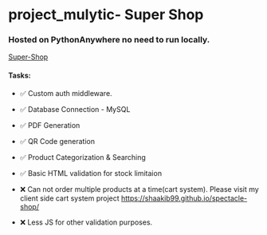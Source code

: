 # project_mulytic- Super Shop
### Hosted on PythonAnywhere no need to run locally.
[Super-Shop](http://shaakib99.pythonanywhere.com/shop/)

#### Tasks:

- ✅ Custom auth middleware.
- ✅ Database Connection - MySQL
- ✅ PDF Generation
- ✅ QR Code generation
- ✅ Product Categorization & Searching
- ✅ Basic HTML validation for stock limitaion

- ❌ Can not order multiple products at a time(cart system). Please visit my client side cart system project https://shaakib99.github.io/spectacle-shop/
- ❌ Less JS for other validation purposes.

